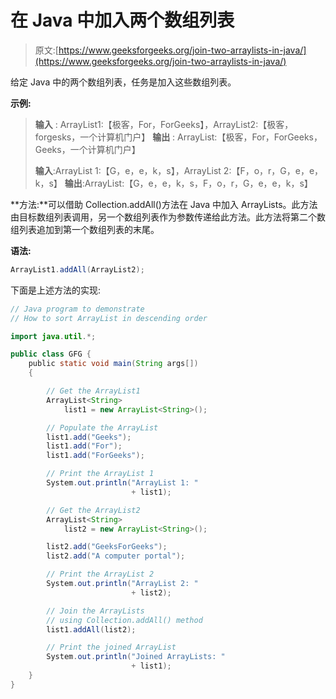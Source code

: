 # 在 Java 中加入两个数组列表

> 原文:[https://www.geeksforgeeks.org/join-two-arraylists-in-java/](https://www.geeksforgeeks.org/join-two-arraylists-in-java/)

给定 Java 中的两个数组列表，任务是加入这些数组列表。

**示例:**

> **输入** : ArrayList1:【极客，For，ForGeeks】，ArrayList2:【极客，forgesks，一个计算机门户】
> **输出** : ArrayList:【极客，For，ForGeeks，Geeks，一个计算机门户】
> 
> **输入**:ArrayList 1:【G，e，e，k，s】，ArrayList 2:【F，o，r，G，e，e，k，s】
> **输出**:ArrayList:【G，e，e，k，s，F，o，r，G，e，e，k，s】

**方法:**可以借助 Collection.addAll()方法在 Java 中加入 ArrayLists。此方法由目标数组列表调用，另一个数组列表作为参数传递给此方法。此方法将第二个数组列表追加到第一个数组列表的末尾。

**语法:**

```java
ArrayList1.addAll(ArrayList2);
```

下面是上述方法的实现:

```java
// Java program to demonstrate
// How to sort ArrayList in descending order

import java.util.*;

public class GFG {
    public static void main(String args[])
    {

        // Get the ArrayList1
        ArrayList<String>
            list1 = new ArrayList<String>();

        // Populate the ArrayList
        list1.add("Geeks");
        list1.add("For");
        list1.add("ForGeeks");

        // Print the ArrayList 1
        System.out.println("ArrayList 1: "
                           + list1);

        // Get the ArrayList2
        ArrayList<String>
            list2 = new ArrayList<String>();

        list2.add("GeeksForGeeks");
        list2.add("A computer portal");

        // Print the ArrayList 2
        System.out.println("ArrayList 2: "
                           + list2);

        // Join the ArrayLists
        // using Collection.addAll() method
        list1.addAll(list2);

        // Print the joined ArrayList
        System.out.println("Joined ArrayLists: "
                           + list1);
    }
}
```